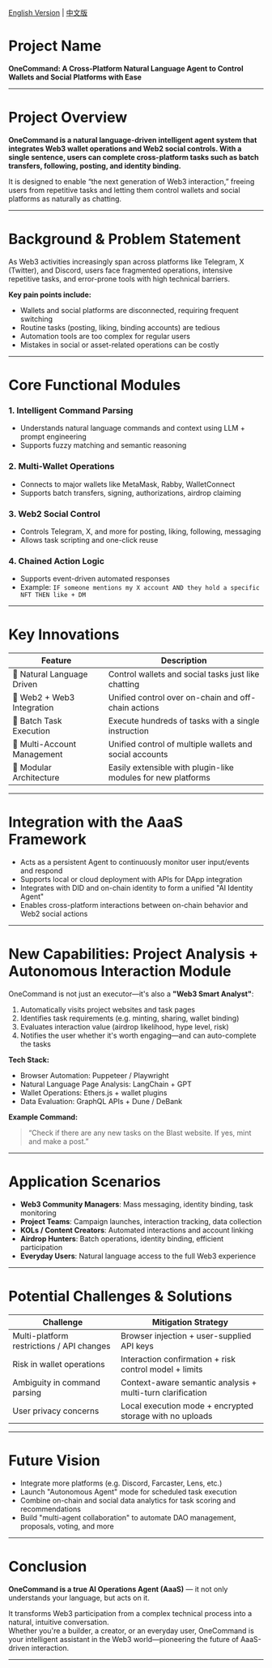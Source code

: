 [English Version](./README.en.md) | [中文版](./README.md)

# Project Name  
**OneCommand: A Cross-Platform Natural Language Agent to Control Wallets and Social Platforms with Ease**

---

# Project Overview  
**OneCommand is a natural language-driven intelligent agent system that integrates Web3 wallet operations and Web2 social controls. With a single sentence, users can complete cross-platform tasks such as batch transfers, following, posting, and identity binding.**

It is designed to enable “the next generation of Web3 interaction,” freeing users from repetitive tasks and letting them control wallets and social platforms as naturally as chatting.

---

# Background & Problem Statement  
As Web3 activities increasingly span across platforms like Telegram, X (Twitter), and Discord, users face fragmented operations, intensive repetitive tasks, and error-prone tools with high technical barriers.

**Key pain points include:**

- Wallets and social platforms are disconnected, requiring frequent switching  
- Routine tasks (posting, liking, binding accounts) are tedious  
- Automation tools are too complex for regular users  
- Mistakes in social or asset-related operations can be costly  

---

# Core Functional Modules

### 1. Intelligent Command Parsing
- Understands natural language commands and context using LLM + prompt engineering  
- Supports fuzzy matching and semantic reasoning  

### 2. Multi-Wallet Operations
- Connects to major wallets like MetaMask, Rabby, WalletConnect  
- Supports batch transfers, signing, authorizations, airdrop claiming  

### 3. Web2 Social Control
- Controls Telegram, X, and more for posting, liking, following, messaging  
- Allows task scripting and one-click reuse  

### 4. Chained Action Logic
- Supports event-driven automated responses  
- Example: `IF someone mentions my X account AND they hold a specific NFT THEN like + DM`

---

# Key Innovations

| Feature                     | Description                                                   |
|----------------------------|---------------------------------------------------------------|
| 🧠 Natural Language Driven   | Control wallets and social tasks just like chatting            |
| 🔗 Web2 + Web3 Integration  | Unified control over on-chain and off-chain actions            |
| 🔁 Batch Task Execution     | Execute hundreds of tasks with a single instruction            |
| 🔐 Multi-Account Management | Unified control of multiple wallets and social accounts        |
| 🧩 Modular Architecture     | Easily extensible with plugin-like modules for new platforms   |

---

# Integration with the AaaS Framework

- Acts as a persistent Agent to continuously monitor user input/events and respond  
- Supports local or cloud deployment with APIs for DApp integration  
- Integrates with DID and on-chain identity to form a unified "AI Identity Agent"  
- Enables cross-platform interactions between on-chain behavior and Web2 social actions  

---

# New Capabilities: **Project Analysis + Autonomous Interaction Module**

OneCommand is not just an executor—it's also a **"Web3 Smart Analyst"**:

1. Automatically visits project websites and task pages  
2. Identifies task requirements (e.g. minting, sharing, wallet binding)  
3. Evaluates interaction value (airdrop likelihood, hype level, risk)  
4. Notifies the user whether it's worth engaging—and can auto-complete the tasks  

**Tech Stack:**

- Browser Automation: Puppeteer / Playwright  
- Natural Language Page Analysis: LangChain + GPT  
- Wallet Operations: Ethers.js + wallet plugins  
- Data Evaluation: GraphQL APIs + Dune / DeBank  

**Example Command:**

> “Check if there are any new tasks on the Blast website. If yes, mint and make a post.”

---

# Application Scenarios

- **Web3 Community Managers**: Mass messaging, identity binding, task monitoring  
- **Project Teams**: Campaign launches, interaction tracking, data collection  
- **KOLs / Content Creators**: Automated interactions and account linking  
- **Airdrop Hunters**: Batch operations, identity binding, efficient participation  
- **Everyday Users**: Natural language access to the full Web3 experience  

---

# Potential Challenges & Solutions

| Challenge                   | Mitigation Strategy                                          |
|----------------------------|--------------------------------------------------------------|
| Multi-platform restrictions / API changes | Browser injection + user-supplied API keys         |
| Risk in wallet operations  | Interaction confirmation + risk control model + limits       |
| Ambiguity in command parsing | Context-aware semantic analysis + multi-turn clarification  |
| User privacy concerns       | Local execution mode + encrypted storage with no uploads     |

---

# Future Vision

- Integrate more platforms (e.g. Discord, Farcaster, Lens, etc.)  
- Launch "Autonomous Agent" mode for scheduled task execution  
- Combine on-chain and social data analytics for task scoring and recommendations  
- Build "multi-agent collaboration" to automate DAO management, proposals, voting, and more  

---

# Conclusion

**OneCommand is a true AI Operations Agent (AaaS)** — it not only understands your language, but acts on it.

It transforms Web3 participation from a complex technical process into a natural, intuitive conversation.  
Whether you're a builder, a creator, or an everyday user, OneCommand is your intelligent assistant in the Web3 world—pioneering the future of AaaS-driven interaction.

---
